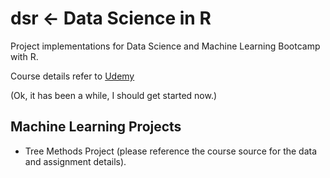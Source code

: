 # dsr <- Data Science in R
Project implementations for Data Science and Machine Learning Bootcamp with R.

Course details refer to [Udemy](https://www.udemy.com/course/data-science-and-machine-learning-bootcamp-with-r/learn/lecture/5412736#overview)  

(Ok, it has been a while, I should get started now.)
## Machine Learning Projects
- Tree Methods Project (please reference the course source for the data and assignment details).
